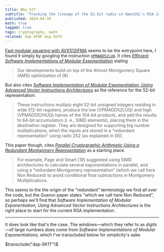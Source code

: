 ```yaml
---
title: Why 52?
subtitle: "Tracking the lineage of the 52-bit radix in OpenSSL's RSA implementation"
published: 2024-04-16
math: true
tagged: true
tags: cryptography, math
related: dsp-9F0P dsp-5U7X
---
```


[Fast modular squaring with
AVX512IFMA](https://eprint.iacr.org/2018/335.pdf) seems to be the
entrypoint here, I found it simply by googling the instruction
[`VPMADD52LUQ`](https://www.felixcloutier.com/x86/vpmadd52luq). It
cites [_Efficient Software Implementations of Modular
Exponentiation_](https://eprint.iacr.org/2011/239.pdf) stating

> Our developments build on top of the Almost Montgomery Square (AMS)
> optimization of [8]

But also cites [_Software Implementation of Modular Exponentiation,
Using Advanced Vector Instructions Architectures_](/files/sime.pdf) as
the reference for the 52-bit representation:

> These instructions multiply eight 52-bit unsigned integers residing
> in wide 512-bit registers, produce the low (VPMADD52LUQ) and high
> (VPMADD52HUQ) halves of the 104-bit products, and add the results to
> 64-bit accumulators (i. e., SIMD elements), placing them in the
> destination register. They are designed for supporting big number
> multiplications, when the inputs are stored in a ”redundant
> representation” using radix 252 (as explained in [9]).

This paper though, cites [_Parallel Cryptographic Arithmetic Using a
Redundant Montgomery
Representation_](https://ieeexplore.ieee.org/document/1336767) as a
starting place.

> For example, Page and Smart [19] suggested using SIMD architectures
> to calculate several exponentiations in parallel, and using a
> “redundant Montgomery representation” (which we call here Non
> Reduced) to avoid conditional final subtractions in Montgomery
> Multiplications.

This seems to the the origin of the "redundant" terminology we find
all over the code, but the Gueron paper states "which we call here Non
Reduced", so perhaps we'll find that _Software Implementation of
Modular Exponentiation, Using Advanced Vector Instructions
Architectures_ is the right place to start for the current RSA
implementation.

---

It does look like that's the case. The windows—which they refer to as
_digits_—of large numbers does come from _Software Implementations of
Modular Exponentiations_, which I've transcluded below for
simplicity's sake.


$transclude("dsp-9X1T")$
